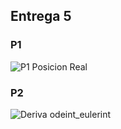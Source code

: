 ## Entrega 5

### P1
![P1 Posicion Real](https://user-images.githubusercontent.com/43649125/92336207-a696e180-f074-11ea-8d1a-38d80b2cff21.png)

### P2
![Deriva odeint_eulerint](https://user-images.githubusercontent.com/43649125/92336644-38a0e900-f079-11ea-8e1e-e514c7ec1e80.png)

